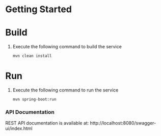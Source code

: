 # Getting Started

# Build
1. Execute the following command to build the service

    `mvn clean install`

# Run
1. Execute the following command to run the service

    `mvn spring-boot:run`

### API Documentation
REST API documentation is available at: http://localhost:8080/swagger-ui/index.html
